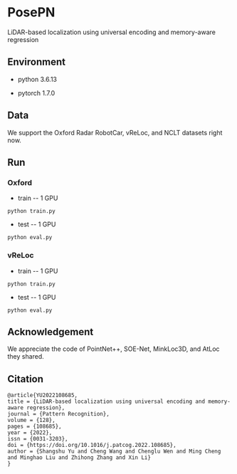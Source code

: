 # PosePN
LiDAR-based localization using universal encoding and memory-aware regression

## Environment

- python 3.6.13

- pytorch 1.7.0


## Data

We support the Oxford Radar RobotCar, vReLoc, and NCLT datasets right now.


## Run
### Oxford

- train -- 1 GPU
```
python train.py
```

- test  -- 1 GPU
```
python eval.py
```

### vReLoc

- train  -- 1 GPU
```
python train.py
 ```
- test  -- 1 GPU
```
python eval.py
```

## Acknowledgement

 We appreciate the code of PointNet++, SOE-Net, MinkLoc3D, and AtLoc they shared.

## Citation

```
@article{YU2022108685,
title = {LiDAR-based localization using universal encoding and memory-aware regression},
journal = {Pattern Recognition},
volume = {128},
pages = {108685},
year = {2022},
issn = {0031-3203},
doi = {https://doi.org/10.1016/j.patcog.2022.108685},
author = {Shangshu Yu and Cheng Wang and Chenglu Wen and Ming Cheng and Minghao Liu and Zhihong Zhang and Xin Li}
}
```
